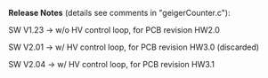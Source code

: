 **Release Notes** (details see comments in "geigerCounter.c"):


SW V1.23 -> w/o HV control loop, for PCB revision HW2.0 

SW V2.01 -> w/ HV control loop, for PCB revision HW3.0 (discarded)

SW V2.04 -> w/ HV control loop, for PCB revision HW3.1 
